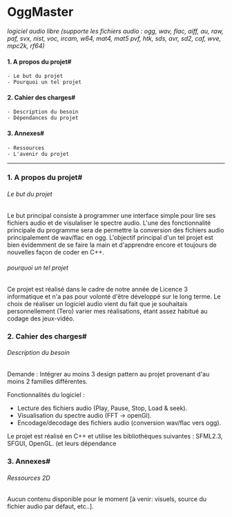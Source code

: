 OggMaster
=======
_logiciel audio libre (supporte les fichiers audio : ogg, wav, flac, aiff, au, raw, paf, svx, nist, voc, ircam, w64, mat4, mat5 pvf, htk, sds, avr, sd2, caf, wve, mpc2k, rf64)_

#### **1. A propos du projet**#
	- Le but du projet
	- Pourquoi un tel projet

#### **2. Cahier des charges**#
	- Description du besoin
	- Dépendances du projet

#### **3. Annexes**#
	- Ressources
	- L'avenir du projet

------

### **1. A propos du projet**#

###### Le but du projet #
Le but principal consiste à programmer une interface simple pour lire ses fichiers audio et de visulaliser le spectre audio.
L'une des fonctionnalité principale du programme sera de permettre la conversion des fichiers audio principalement de wav/flac en ogg.
L'objectif principal d'un tel projet est bien évidemment de se faire la main et d'apprendre encore et toujours de nouvelles façon de coder en C++.

###### pourquoi un tel projet #
Ce projet est réalisé dans le cadre de notre année de Licence 3 informatique et n'a pas pour volonté d'être développé sur le long terme.
Le choix de réaliser un logiciel audio vient du fait que je souhaitais personnellement (Tero) varier mes réalisations, étant assez habitué au codage des jeux-vidéo.

### **2. Cahier des charges**#

###### Description du besoin #
Demande : Intégrer au moins 3 design pattern au projet provenant d'au moins 2 familles différentes.

Fonctionnalités du logiciel : 
  - Lecture des fichiers audio (Play, Pause, Stop, Load & seek).
  - Visualisation du spectre audio (FFT -> openGl).
  - Encodage/decodage des fichiers audio (conversion wav/flac vers ogg).
  
Le projet est réalisé en C++ et utilise les bibliothèques suivantes : SFML2.3, SFGUI, OpenGL. (et leurs dépendance
  
### **3. Annexes**#

###### Ressources 2D #

Aucun contenu disponible pour le moment [à venir: visuels, source du fichier audio par défaut, etc..].
